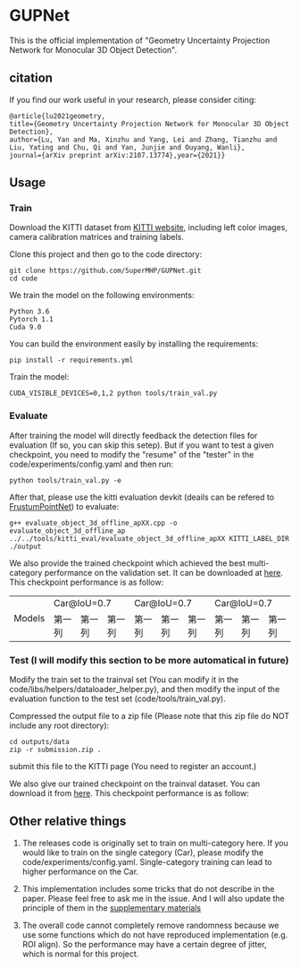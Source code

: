 # GUPNet

This is the official implementation of "Geometry Uncertainty Projection Network for Monocular 3D Object Detection".

## citation

If you find our work useful in your research, please consider citing:

    @article{lu2021geometry,
    title={Geometry Uncertainty Projection Network for Monocular 3D Object Detection},
    author={Lu, Yan and Ma, Xinzhu and Yang, Lei and Zhang, Tianzhu and Liu, Yating and Chu, Qi and Yan, Junjie and Ouyang, Wanli},
    journal={arXiv preprint arXiv:2107.13774},year={2021}}

## Usage

### Train

Download the KITTI dataset from [KITTI website](http://www.cvlibs.net/datasets/kitti/eval_object.php?obj_benchmark=3d), including left color images, camera calibration matrices and training labels.

Clone this project and then go to the code directory:

    git clone https://github.com/SuperMHP/GUPNet.git
    cd code

We train the model on the following environments:

    Python 3.6
    Pytorch 1.1
    Cuda 9.0

You can build the environment easily by installing the requirements:

    pip install -r requirements.yml

Train the model:

    CUDA_VISIBLE_DEVICES=0,1,2 python tools/train_val.py

### Evaluate

After training the model will directly feedback the detection files for evaluation (If so, you can skip this setep). But if you want to test a given checkpoint, you need to modify the "resume" of the "tester" in the code/experiments/config.yaml and then run:

    python tools/train_val.py -e

After that, please use the kitti evaluation devkit (deails can be refered to [FrustumPointNet](https://github.com/charlesq34/frustum-pointnets)) to evaluate:

    g++ evaluate_object_3d_offline_apXX.cpp -o evaluate_object_3d_offline_ap
    ../../tools/kitti_eval/evaluate_object_3d_offline_apXX KITTI_LABEL_DIR ./output

We also provide the trained checkpoint which achieved the best multi-category performance on the validation set. It can be downloaded at [here](https://drive.google.com/file/d/1-iQEjNlWMGYC-wC4kN6We_TBbBmeKsmz/view?usp=sharing). This checkpoint performance is as follow:

<table>
    <tr>
        <td rowspan="2">Models</td>
        <td colspan="3",align="center">      Car@IoU=0.7</td>    
        <td colspan="3",align="center">      Car@IoU=0.7</td>  
        <td colspan="3",align="center">      Car@IoU=0.7</td>  
    </tr>
    <tr>
        <td>第一列</td> 
        <td>第一列</td> 
        <td>第一列</td> 
        <td>第一列</td> 
        <td>第一列</td> 
        <td>第一列</td> 
        <td>第一列</td> 
        <td>第一列</td> 
        <td>第一列</td> 
    </tr>
</table>


### Test (I will modify this section to be more automatical in future)

Modify the train set to the trainval set (You can modify it in the code/libs/helpers/dataloader_helper.py), and then modify the input of the evaluation function to the test set (code/tools/train_val.py). 

Compressed the output file to a zip file (Please note that this zip file do NOT include any root directory):

    cd outputs/data
    zip -r submission.zip .

submit this file to the KITTI page (You need to register an account.)

We also give our trained checkpoint on the trainval dataset. You can download it from [here](https://drive.google.com/file/d/1ppvEoE8VlCQjoY_viPcYvdjTf7J2yi1w/view?usp=sharing). This checkpoint performance is as follow:

## Other relative things

1. The releases code is originally set to train on multi-category here. If you would like to train on the single category (Car), please modify the code/experiments/config.yaml. Single-category training can lead to higher performance on the Car. 

2. This implementation includes some tricks that do not describe in the paper. Please feel free to ask me in the issue. And I will also update the principle of them in the [supplementary materials](https://github.com/SuperMHP/GUPNet/blob/main/pdf/supp.pdf)

3. The overall code cannot completely remove randomness because we use some functions which do not have reproduced implementation (e.g. ROI align). So the performance may have a certain degree of jitter, which is normal for this project. 